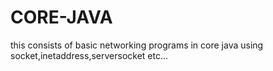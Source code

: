 # CORE-JAVA
this consists of basic networking programs in core java using socket,inetaddress,serversocket etc...
